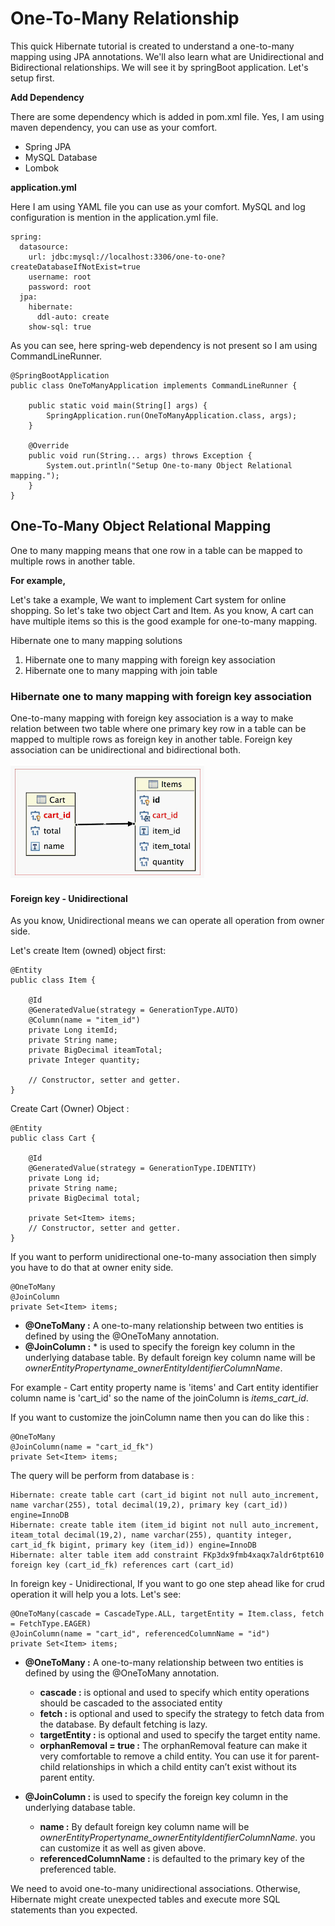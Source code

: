 # One-To-Many Relationship

This quick Hibernate tutorial is created to understand a one-to-many mapping using JPA annotations. We'll also learn 
what are Unidirectional and Bidirectional relationships. We will see it by springBoot application. Let's setup first. 

**Add Dependency**

There are some dependency which is added in pom.xml file. Yes, I am using maven dependency, you can use as your comfort.

* Spring JPA
* MySQL Database
* Lombok

**application.yml**

Here I am using YAML file you can use as your comfort. MySQL and log configuration is mention in the application.yml file.

    spring:
      datasource:
        url: jdbc:mysql://localhost:3306/one-to-one?createDatabaseIfNotExist=true
        username: root
        password: root
      jpa:
        hibernate:
          ddl-auto: create
        show-sql: true
      
As you can see, here spring-web dependency is not present so I am using CommandLineRunner.

    @SpringBootApplication
    public class OneToManyApplication implements CommandLineRunner {
    
    	public static void main(String[] args) {
    		SpringApplication.run(OneToManyApplication.class, args);
    	}
    
    	@Override
    	public void run(String... args) throws Exception {
    		System.out.println("Setup One-to-many Object Relational mapping.");
    	}
    }
    
## One-To-Many Object Relational Mapping

One to many mapping means that one row in a table can be mapped to multiple rows in another table. 

**For example,**
   
Let's take a example, We want to implement Cart system for online shopping. So let's take two object Cart and Item. As 
you know, A cart can have multiple items so this is the good example for one-to-many mapping. 

Hibernate one to many mapping solutions

1. Hibernate one to many mapping with foreign key association
2. Hibernate one to many mapping with join table

### Hibernate one to many mapping with foreign key association
    
One-to-many mapping with foreign key association is a way to make relation between two table where one primary key row 
in a table can be mapped to multiple rows as foreign key in another table. Foreign key association can be unidirectional 
and bidirectional both.

![](img/cart-item-PK_FK.png)

#### Foreign key - Unidirectional

As you know, Unidirectional means we can operate all operation from owner side.
    
Let's create Item (owned) object first:

    @Entity
    public class Item {
    
        @Id
        @GeneratedValue(strategy = GenerationType.AUTO)
        @Column(name = "item_id")
        private Long itemId;
        private String name;
        private BigDecimal iteamTotal;
        private Integer quantity;
        
        // Constructor, setter and getter.
    }

Create Cart (Owner) Object :

    @Entity
    public class Cart {
    
        @Id
        @GeneratedValue(strategy = GenerationType.IDENTITY)
        private Long id;
        private String name;
        private BigDecimal total;
   
        private Set<Item> items;
        // Constructor, setter and getter.
    }

If you want to perform unidirectional one-to-many association then simply you have to do that at owner enity side.

    @OneToMany
    @JoinColumn
    private Set<Item> items;
    
* **@OneToMany :** A one-to-many relationship between two entities is defined by using the @OneToMany annotation.
* **@JoinColumn :** * is used to specify the foreign key column in the underlying database table. By default foreign key
column name will be *ownerEntityPropertyname_ownerEntityIdentifierColumnName*. 

For example - Cart entity property name is 'items' and Cart entity identifier column name is 'cart_id' so the name of 
the joinColumn is *items_cart_id*.

If you want to customize the joinColumn name then you can do like this : 

    @OneToMany
    @JoinColumn(name = "cart_id_fk")
    private Set<Item> items;

The query will be perform from database is :

    Hibernate: create table cart (cart_id bigint not null auto_increment, name varchar(255), total decimal(19,2), primary key (cart_id)) engine=InnoDB
    Hibernate: create table item (item_id bigint not null auto_increment, iteam_total decimal(19,2), name varchar(255), quantity integer, cart_id_fk bigint, primary key (item_id)) engine=InnoDB
    Hibernate: alter table item add constraint FKp3dx9fmb4xaqx7aldr6tpt610 foreign key (cart_id_fk) references cart (cart_id) 

In foreign key - Unidirectional, If you want to go one step ahead like for crud operation it will help you a lots. Let's see: 

    @OneToMany(cascade = CascadeType.ALL, targetEntity = Item.class, fetch = FetchType.EAGER)
    @JoinColumn(name = "cart_id", referencedColumnName = "id")
    private Set<Item> items;

* **@OneToMany :** A one-to-many relationship between two entities is defined by using the @OneToMany annotation.
    * **cascade :** is optional and used to specify which entity operations should be cascaded to the associated entity
    * **fetch :** is optional and used to specify the strategy to fetch data from the database. By default fetching is lazy.
    * **targetEntity :** is optional and used to specify the target entity name.
    * **orphanRemoval = true :** The orphanRemoval feature can make it very comfortable to remove a child entity. You can use it for 
    parent-child relationships in which a child entity can’t exist without its parent entity.

* **@JoinColumn :** is used to specify the foreign key column in the underlying database table.
    * **name :** By default foreign key column name will be *ownerEntityPropertyname_ownerEntityIdentifierColumnName*.
    you can customize it as well as given above.  
    * **referencedColumnName :** is defaulted to the primary key of the preferenced table.

We need to avoid one-to-many unidirectional associations. Otherwise, Hibernate might create unexpected tables and execute more SQL statements than you expected.

